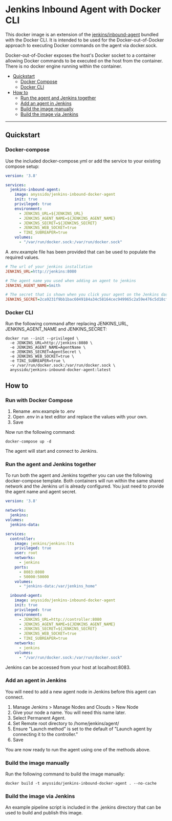 # Jenkins Inbound Agent with Docker CLI

This docker image is an extension of the [jenkins/inbound-agent](https://hub.docker.com/r/jenkins/inbound-agent) bundled with the Docker CLI. It is intended to be used for the Docker-out-of-Docker approach to executing Docker commands on the agent via docker.sock.

Docker-out-of-Docker exposes the host's Docker socket to a container allowing Docker commands to be executed on the host from the container. There is no docker engine running within the container.

- [Quickstart](#quickstart)
  - [Docker Compose](#docker-compose)
  - [Docker CLI](#docker-cli)
- [How to](#how-to)
  - [Run the agent and Jenkins together](#run-the-agent-and-jenkins-together)
  - [Add an agent in Jenkins](#add-an-agent-in-jenkins)
  - [Build the image manually](#build-the-image-manually)
  - [Build the image via Jenkins](#build-the-image-via-jenkins)

---

## Quickstart

### Docker-compose

Use the included docker-compose.yml or add the service to your existing compose setup:

```yml
version: '3.8'

services:
  jenkins-inbound-agent:
    image: anyssido/jenkins-inbound-docker-agent
    init: true
    privileged: true
    environment:
      - JENKINS_URL=${JENKINS_URL}
      - JENKINS_AGENT_NAME=${JENKINS_AGENT_NAME}
      - JENKINS_SECRET=${JENKINS_SECRET}
      - JENKINS_WEB_SOCKET=true
      - TINI_SUBREAPER=true
    volumes:
      - "/var/run/docker.sock:/var/run/docker.sock"
```

A .env.example file has been provided that can be used to populate the required values.

```ini
# The url of your jenkins installation
JENKINS_URL=http://jenkins:8080

# The agent name you used when adding an agent to jenkins
JENKINS_AGENT_NAME=Smith

# The secret that is shown when you click your agent on the Jenkins dashboard
JENKINS_SECRET=2ca9231f9bb1bac6049184a34c58164cec949965c2a59e476c5d18cf905ab4f6
```

### Docker CLI

Run the following command after replacing JENKINS_URL, JENKINS_AGENT_NAME and JENKINS_SECRET:

```console
docker run --init --privileged \
  -e JENKINS_URL=http://jenkins:8080 \
  -e JENKINS_AGENT_NAME=AgentName \
  -e JENKINS_SECRET=AgentSecret \
  -e JENKINS_WEB_SOCKET=true \
  -e TINI_SUBREAPER=true \
  -v /var/run/docker.sock:/var/run/docker.sock \
  anyssido/jenkins-inbound-docker-agent:latest
```

## How to

### Run with Docker Compose

1. Rename .env.example to .env
2. Open .env in a text editor and replace the values with your own.
3. Save

Now run the following command:

```
docker-compose up -d
```

The agent will start and connect to Jenkins.

### Run the agent and Jenkins together

To run both the agent and Jenkins together you can use the following docker-compose template. Both containers will run within the same shared network and the Jenkins url is already configured. You just need to provide the agent name and agent secret.

```yml
version: '3.8'

networks:
  jenkins:
volumes:
  jenkins-data:

services:
  controller:
    image: jenkins/jenkins:lts
    privileged: true
    user: root
    networks:
      - jenkins
    ports:
      - 8083:8080
      - 50000:50000
    volumes:
      - "jenkins-data:/var/jenkins_home"

  inbound-agent:
    image: anyssido/jenkins-inbound-docker-agent
    init: true
    privileged: true
    environment:
      - JENKINS_URL=http://controller:8080
      - JENKINS_AGENT_NAME=${JENKINS_AGENT_NAME}
      - JENKINS_SECRET=${JENKINS_SECRET}
      - JENKINS_WEB_SOCKET=true
      - TINI_SUBREAPER=true
    networks:
      - jenkins
    volumes:
      - "/var/run/docker.sock:/var/run/docker.sock"
```

Jenkins can be accessed from your host at localhost:8083.

### Add an agent in Jenkins

You will need to add a new agent node in Jenkins before this agent can connect.

1. Manage Jenkins > Manage Nodes and Clouds > New Node
2. Give your node a name. You will need this name later.
3. Select Permanent Agent.
4. Set Remote root directory to /home/jenkins/agent/
5. Ensure "Launch method" is set to the default of "Launch agent by connecting it to the controller."
6. Save

You are now ready to run the agent using one of the methods above.

### Build the image manually

Run the following command to build the image manually:


```
docker build -t anyssido/jenkins-inbound-docker-agent . --no-cache
```

### Build the image via Jenkins

An example pipeline script is included in the .jenkins directory that can be used to build and publish this image.
